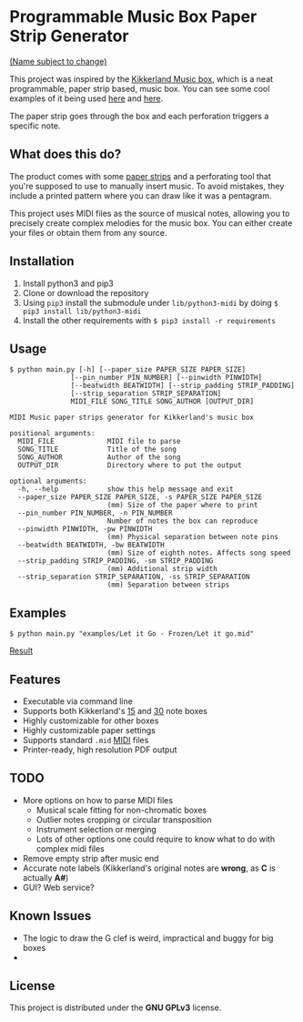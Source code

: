 # Programmable Music Box Paper Strip Generator

[(Name subject to change)](http://steins-gate.wikia.com/wiki/Future_Gadgets#Future_Gadget_.238_.27Phone_Microwave.27_.28name_subject_to_change.29)

This project was inspired by the [Kikkerland Music box](https://kikkerland.com/products/make-your-own-music-box-kit), which is a neat programmable, paper strip based, music box. You can see some cool examples of it being used [here](https://www.youtube.com/watch?v=SXT2ClngEsw&t=197s) and [here](https://www.youtube.com/watch?v=g9tldJFc-4M).

The paper strip goes through the box and each perforation triggers a specific note.

## What does this do?

The product comes with some [paper strips](https://cdn.shopify.com/s/files/1/1140/3964/products/1200R_2_1024x1024.jpg?v=1507319874) and a perforating tool that you're supposed to use to manually insert music. To avoid mistakes, they include a printed pattern where you can draw like it was a pentagram. 

This project uses MIDI files as the source of musical notes, allowing you to precisely create complex melodies for the music box. You can either create your files or obtain them from any source.

## Installation

1. Install python3 and pip3
1. Clone or download the repository
1. Using `pip3` install the submodule under `lib/python3-midi` by doing ```$ pip3 install lib/python3-midi```
1. Install the other requirements with `$ pip3 install -r requirements`

## Usage

```shell
$ python main.py [-h] [--paper_size PAPER_SIZE PAPER_SIZE]
               [--pin_number PIN_NUMBER] [--pinwidth PINWIDTH]
               [--beatwidth BEATWIDTH] [--strip_padding STRIP_PADDING]
               [--strip_separation STRIP_SEPARATION]
               MIDI_FILE SONG_TITLE SONG_AUTHOR [OUTPUT_DIR]

MIDI Music paper strips generator for Kikkerland's music box

positional arguments:
  MIDI_FILE             MIDI file to parse
  SONG_TITLE            Title of the song
  SONG_AUTHOR           Author of the song
  OUTPUT_DIR            Directory where to put the output

optional arguments:
  -h, --help            show this help message and exit
  --paper_size PAPER_SIZE PAPER_SIZE, -s PAPER_SIZE PAPER_SIZE
                        (mm) Size of the paper where to print
  --pin_number PIN_NUMBER, -n PIN_NUMBER
                        Number of notes the box can reproduce
  --pinwidth PINWIDTH, -pw PINWIDTH
                        (mm) Physical separation between note pins
  --beatwidth BEATWIDTH, -bw BEATWIDTH
                        (mm) Size of eighth notes. Affects song speed
  --strip_padding STRIP_PADDING, -sm STRIP_PADDING
                        (mm) Additional strip width
  --strip_separation STRIP_SEPARATION, -ss STRIP_SEPARATION
                        (mm) Separation between strips
```

## Examples

```shell
$ python main.py "examples/Let it Go - Frozen/Let it go.mid" 
```
[Result](examples/Let%20it%20Go%20-%20Frozen/output.pdf)


## Features

* Executable via command line
* Supports both Kikkerland's [15](https://cdn.shopify.com/s/files/1/1140/3964/products/1200_music_box_kit_contents-noshadow.jpg?v=1507319874) and [30](https://musicboxmaniacs.com/static/mbm_core/img/bnr/gi30.jpg) note boxes
* Highly customizable for other boxes
* Highly customizable paper settings
* Supports standard `.mid` [MIDI](https://en.wikipedia.org/wiki/MIDI) files
* Printer-ready, high resolution PDF output

## TODO

* More options on how to parse MIDI files
	* Musical scale fitting for non-chromatic boxes
	* Outlier notes cropping or circular transposition
	* Instrument selection or merging
	* Lots of other options one could require to know what to do with complex midi files
* Remove empty strip after music end
* Accurate note labels (Kikkerland's original notes are **wrong**, as **C** is actually **A#**)
* GUI? Web service?

## Known Issues

* The logic to draw the G clef is weird, impractical and buggy for big boxes
* 

## License

This project is distributed under the **GNU GPLv3** license.
